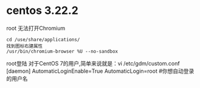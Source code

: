 # centos 3.22.2

root 无法打开Chromium

    cd /use/share/applications/
    找到图标右建属性
    /usr/bin/chromium-browser %U --no-sandbox

root登陆
对于CentOS 7的用户,简单来说就是：vi /etc/gdm/custom.conf
    [daemon]
    AutomaticLoginEnable=True
    AutomaticLogin=root  #你想自动登录的用户名